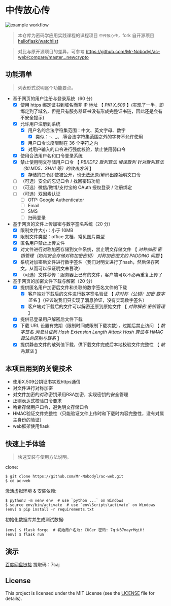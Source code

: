 # 中传放心传

![example workflow](https://github.com/Mr-Nobodyl/ac-web/actions/workflows/ac-web_CI.yaml/badge.svg)

> 本仓库为密码学应用实践课程的课程项目 `中传放心传`，fork 自开源项目 [helloflask/watchlist](https://github.com/helloflask/watchlist)

> 对比与原开源项目的差异，可参考 https://github.com/Mr-Nobodyl/ac-web/compare/master...newcrypto

## 功能清单

> 列表形式说明逐个功能要点。

- 基于网页的用户注册与登录系统（60 分）
  - [x] 使用 https 绑定证书到域名而非 IP 地址 【 _PKI_ _X.509_ 】(实现了一半，即绑定到了域名，但是只有服务器证书没有形成完整证书链，因此还是会有不安全提示)
  - [x] 允许用户注册到系统
    - [x] 用户名的合法字符集范围：中文、英文字母、数字
      - [x] 类似：-、\_、.等合法字符集范围之外的字符不允许使用
    - [x] 用户口令长度限制在 36 个字符之内
    - [x] 对用户输入的口令进行强度校验，禁止使用弱口令
  - [x] 使用合法用户名和口令登录系统
  - [x] 禁止使用明文存储用户口令 【 _PBKDF2_ _散列算法_ _慢速散列_ _针对散列算法（如 MD5、SHA1 等）的攻击方法_ 】
    - [x] 存储的口令即使被公开，也无法还原/解码出原始明文口令
  - [ ] （可选）安全的忘记口令 / 找回密码功能
  - [ ] （可选）微信/微博/支付宝的 OAuth 授权登录 / 注册绑定
  - [ ] （可选）双因素认证
    - [ ] OTP: Google Authenticator
    - [ ] Email
    - [ ] SMS
    - [ ] 扫码登录
- 基于网页的文件上传加密与数字签名系统（20 分）
  - [x] 限制文件大小：小于 10MB
  - [x] 限制文件类型：office 文档、常见图片类型
  - [x] 匿名用户禁止上传文件
  - [x] 对文件进行对称加密存储到文件系统，禁止明文存储文件 【 _对称加密_ _密钥管理（如何安全存储对称加密密钥）_ _对称加密密文的 PADDING 问题_ 】
  - [x] 系统对加密后文件进行数字签名（我们对明文进行了hash，然后保存密文，从而可以保证明文未篡改）
  - [x] （可选）文件秒传：服务器上已有的文件，客户端可以不必再重复上传了
- 基于网页的加密文件下载与解密（20 分）
  - [x] 提供匿名用户加密后文件和关联的数字签名文件的下载
    - [x] 客户端对下载后的文件进行数字签名验证 【 _非对称（公钥）加密_ _数字签名_ 】（应该说我们只实现了消息验证，没有实现数字签名）
    - [x] 客户端对下载后的文件可以解密还原到原始文件 【 _对称解密_ _密钥管理_ 】
  - [x] 提供已登录用户解密后文件下载
  - [x] 下载 URL 设置有效期（限制时间或限制下载次数），过期后禁止访问 【 _数字签名_ _消息认证码_ _Hash Extension Length Attack_ _Hash 算法与 HMAC 算法的区别与联系_ 】
  - [x] 提供静态文件的散列值下载，供下载文件完成后本地校验文件完整性 【 _散列算法_ 】

## 本项目用到的关键技术

- 使用X.509公钥证书实现https通信
- 对文件进行对称加密
- 对文件加密的对称密钥采用RSA加密，实现密钥的安全管理
- 正则表达式校验口令要求
- 哈希存储用户口令，避免明文存储口令
- HMAC验证文件完整性（只能验证文件上传时和下载时内容完整性，没有对属主身份的验证）
- web框架使用flask

## 快速上手体验

> 快速安装与使用方法说明。

clone:

```
$ git clone https://github.com/Mr-Nobodyl/ac-web.git
$ cd ac-web
```

激活虚拟环境 & 安装依赖:

```
$ python3 -m venv env  # use `python ...` on Windows
$ source env/bin/activate  # use `env\Scripts\activate` on Windows
(env) $ pip install -r requirements.txt
```

初始化数据库并生成测试数据:

```
(env) $ flask forge  # 初始用户名为: CUCer 密码: 7q:N37mayrMgiH!
(env) $ flask run
```

## 演示
[百度网盘链接](https://pan.baidu.com/s/1cejl-sIAmWSlCZUkBNy4BQ )
提取码：7caj 

## License

This project is licensed under the MIT License (see the
[LICENSE](LICENSE) file for details).
